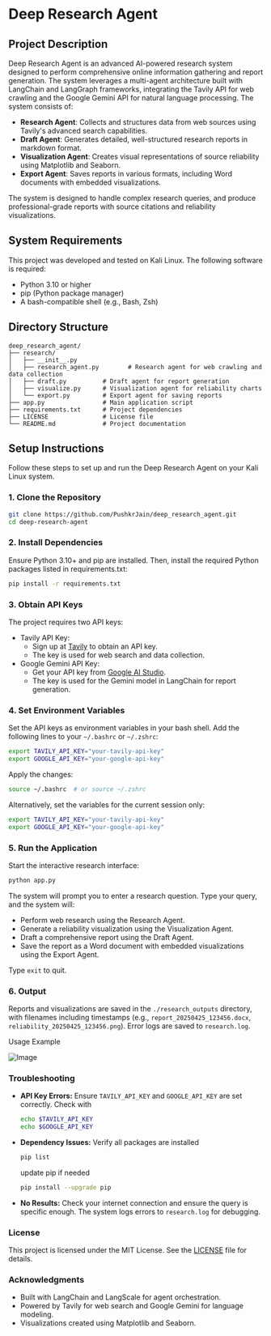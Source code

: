 # Deep Research Agent

## Project Description
Deep Research Agent is an advanced AI-powered research system designed to perform comprehensive online information gathering and report generation. The system leverages a multi-agent architecture built with LangChain and LangGraph frameworks, integrating the Tavily API for web crawling and the Google Gemini API for natural language processing. The system consists of:

- **Research Agent**: Collects and structures data from web sources using Tavily's advanced search capabilities.
- **Draft Agent**: Generates detailed, well-structured research reports in markdown format.
- **Visualization Agent**: Creates visual representations of source reliability using Matplotlib and Seaborn.
- **Export Agent**: Saves reports in various formats, including Word documents with embedded visualizations.

The system is designed to handle complex research queries, and produce professional-grade reports with source citations and reliability visualizations.

## System Requirements
This project was developed and tested on Kali Linux. The following software is required:

- Python 3.10 or higher
- pip (Python package manager)
- A bash-compatible shell (e.g., Bash, Zsh)

## Directory Structure
```plain
deep_research_agent/
├── research/
│   ├── __init__.py
│   ├── research_agent.py        # Research agent for web crawling and data collection
│   ├── draft.py          # Draft agent for report generation
│   ├── visualize.py      # Visualization agent for reliability charts
│   └── export.py         # Export agent for saving reports
├── app.py                # Main application script
├── requirements.txt      # Project dependencies
├── LICENSE               # License file
└── README.md             # Project documentation
```

## Setup Instructions
Follow these steps to set up and run the Deep Research Agent on your Kali Linux system.

### 1. Clone the Repository
```bash
git clone https://github.com/PushkrJain/deep_research_agent.git
cd deep-research-agent
```

### 2. Install Dependencies
Ensure Python 3.10+ and pip are installed. Then, install the required Python packages listed in requirements.txt:
```bash
pip install -r requirements.txt
```

### 3. Obtain API Keys
The project requires two API keys:
- Tavily API Key:
    - Sign up at [Tavily](https://app.tavily.com/home) to obtain an API key.
    - The key is used for web search and data collection.
- Google Gemini API Key:
    - Get your API key from [Google AI Studio](https://aistudio.google.com/apikey).
    - The key is used for the Gemini model in LangChain for report generation.

### 4. Set Environment Variables
Set the API keys as environment variables in your bash shell. Add the following lines to your `~/.bashrc` or `~/.zshrc`:
```bash
export TAVILY_API_KEY="your-tavily-api-key"
export GOOGLE_API_KEY="your-google-api-key"
```

Apply the changes:
```bash
source ~/.bashrc  # or source ~/.zshrc
```

Alternatively, set the variables for the current session only:
```bash
export TAVILY_API_KEY="your-tavily-api-key"
export GOOGLE_API_KEY="your-google-api-key"
```

### 5. Run the Application
Start the interactive research interface:
```bash
python app.py
```

The system will prompt you to enter a research question. Type your query, and the system will:
- Perform web research using the Research Agent.
- Generate a reliability visualization using the Visualization Agent.
- Draft a comprehensive report using the Draft Agent.
- Save the report as a Word document with embedded visualizations using the Export Agent.

Type `exit` to quit.

### 6. Output
Reports and visualizations are saved in the `./research_outputs` directory, with filenames including timestamps (e.g., `report_20250425_123456.docx`, `reliability_20250425_123456.png`). Error logs are saved to `research.log`.

Usage Example

![Image](https://github.com/user-attachments/assets/24dae013-5cfd-4682-8038-d40741381e37)




### Troubleshooting
- **API Key Errors:**
  Ensure `TAVILY_API_KEY` and `GOOGLE_API_KEY` are set correctly. Check with
  
  ```bash
  echo $TAVILY_API_KEY
  echo $GOOGLE_API_KEY
  ```
- **Dependency Issues:**
  Verify all packages are installed
  ```bash
  pip list
  ```
  update pip if needed 
  ```bash
  pip install --upgrade pip
  ```
- **No Results:**
  Check your internet connection and ensure the query is specific enough. The system logs errors to `research.log` for debugging.

### License
This project is licensed under the MIT License. See the [LICENSE](LICENSE) file for details.

### Acknowledgments
- Built with LangChain and LangScale for agent orchestration.
- Powered by Tavily for web search and Google Gemini for language modeling.
- Visualizations created using Matplotlib and Seaborn.
